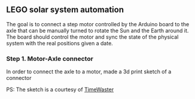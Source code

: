 ## LEGO solar system automation

The goal is to connect a step motor controlled by the Arduino board to the axle that can be manually turned to rotate the Sun and the Earth around it. The board should control the motor and sync the state of the physical system with the real positions given a date.

### Step 1. Motor-Axle connector
In order to connect the axle to a motor, made a 3d print sketch of a connector

PS: The sketch is a courtesy of [TimeWaster](https://www.thingiverse.com/thing:3968808/files)